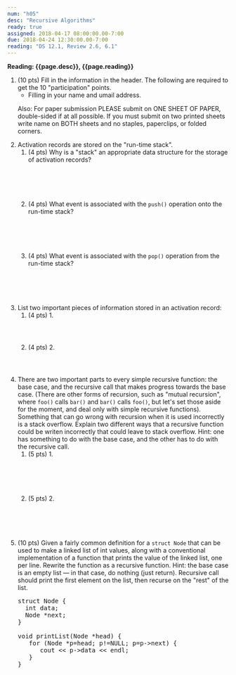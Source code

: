 ```yaml
---
num: "h05"
desc: "Recursive Algorithms"
ready: true
assigned: 2018-04-17 08:00:00.00-7:00
due: 2018-04-24 12:30:00.00-7:00
reading: "DS 12.1, Review 2.6, 6.1"
---
```

<b>Reading: {{page.desc}}, {{page.reading}}</b>

<ol start="1">

<li>(10 pts) Fill in the information in the header. The following are required to get the 10 "participation" points.
    <ul>
    <li>Filling in your name and umail address.<br /></li>
    </ul>
    <p>Also: For paper submission PLEASE submit on ONE SHEET OF PAPER, double-sided if at all possible. If you must submit on two printed sheets write name on BOTH sheets and no staples, paperclips, or folded corners.<br />
    </p>
 </li>

 <li> Activation records are stored on the "run-time stack".
 	<ol>
 		<li style='margin-bottom:6em;'>(4 pts) Why is a "stack" an appropriate data structure for the storage of activation records?</li>
 		<li style='margin-bottom:6em;'>(4 pts) What event is associated with the <code>push()</code> operation onto the run-time stack?</li>
 		<li style='margin-bottom:6em;'>(4 pts) What event is associated with the <code>pop()</code> operation from the run-time stack?</li>
 	</ol>
 </li>

 <li> List two important pieces of information stored in an activation record:
 	<ol>
 		<li style='margin-bottom:4em;'>(4 pts) 1.</li>
 		<li style='margin-bottom:4em;'>(4 pts) 2.</li>
 	</ol>
</li>

<div class="pagebreak"></div>

<li> There are two important parts to every simple recursive function: the base case, and the recursive call that makes progress towards the base case. (There are other forms of recursion, such as "mutual recursion", where <code>foo()</code> calls <code>bar()</code> and <code>bar()</code> calls <code>foo()</code>, but let's set those aside for the moment, and deal only with simple recursive functions). Something that can go wrong with recursion when it is used incorrectly is a stack overflow. Explain two different ways that a recursive function could be writen incorrectly that could leave to stack overflow. Hint: one has something to do with the base case, and the other has to do with the recursive call.
	<ol>
		<li style='margin-bottom:6em;'>(5 pts) 1.</li>
		<li style='margin-bottom:6em;'>(5 pts) 2.</li>
	</ol>
</li>

<li> (10 pts) Given a fairly common definition for a <code>struct Node</code> that can be used to make a linked list of int values, along with a conventional implementation of a function that prints the value of the linked list, one per line. Rewrite the function as a recursive function. Hint: the base case is an empty list — in that case, do nothing (just return). Recursive call should print the first element on the list, then recurse on the "rest" of the list.
</li>

<pre>
struct Node {
  int data;
  Node *next;
}

void printList(Node *head) {
   for (Node *p=head; p!=NULL; p=p->next) {
      cout << p->data << endl;
   } 
}
</pre>






